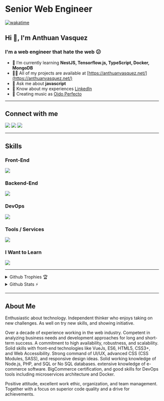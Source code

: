 # Senior Web Engineer

[![wakatime](https://wakatime.com/badge/user/64dcd9f5-b76b-4def-8fea-8020ebac03de.svg)](https://wakatime.com/@64dcd9f5-b76b-4def-8fea-8020ebac03de)

## Hi 👋, I'm Anthuan Vasquez
### I'm a web engineer that hate the web 😕

- 🌱 I’m currently learning **NestJS, Tensorflow.js, TypeScript, Docker, MongoDB**
- 👨‍💻 All of my projects are available at [https://anthuanvasquez.net/](https://anthuanvasquez.net/)
- 💬 Ask me about **javascript**
- 📄 Know about my experiences [LinkedIn](https://www.linkedin.com/in/anthuanvasquez/)
- 🎹 Creating music as [Oido Perfecto](https://oidoperfecto.net/)

<hr />

## Connect with me

<p align="left">
<a href="https://codepen.io/oidoperfecto" target="blank"><img src="https://skillicons.dev/icons?i=codepen" /></a>
<a href="https://linkedin.com/in/anthuanvasquez" target="blank"><img src="https://skillicons.dev/icons?i=linkedin" /></a>
<a href="https://stackoverflow.com/users/1639771" target="blank"><img src="https://skillicons.dev/icons?i=stackoverflow" /></a>
</p>

<hr />

## Skills

### Front-End

<p align="lef">
  <a href="https://en.wikipedia.org/wiki/Frontend_and_backend">
    <img src="https://skillicons.dev/icons?i=bootstrap,css,sass,html,javascript,vue,webpack,wordpress,jquery" />
  </a>
</p>

### Backend-End

<p align="lef">
  <a href="https://en.wikipedia.org/wiki/Frontend_and_backend">
    <img src="https://skillicons.dev/icons?i=express,graphql,laravel,mongodb,mysql,nodejs,nuxtjs,php" />
  </a>
</p>

### DevOps

<p align="lef">
  <a href="https://en.wikipedia.org/wiki/DevOps">
    <img src="https://skillicons.dev/icons?i=bash,docker,git,linux,cloudflare,nginx" />
  </a>
</p>

### Tools / Services

<p align="lef">
  <a href="https://code.visualstudio.com/">
    <img src="https://skillicons.dev/icons?i=github,vscode,ps" />
  </a>
</p>

### I Want to Learn

<p align="lef">
  <a href="https://nestjs.com/">
    <img src="https://skillicons.dev/icons?i=nestjs,typescript,tensorflow" />
  </a>
</p>


<hr />

<details>
  <summary>Github Trophies 🏆</summary>
  <p>&nbsp;</p>
  <p align="left"> <a href="https://github.com/ryo-ma/github-profile-trophy"><img src="https://github-profile-trophy.vercel.app/?username=anthuanvasquez&theme=tokyonight&no-frame=false&no-bg=false&margin-w=4" alt="anthuanvasquez" /></a> </p>
</details>

<details>
  <summary>Github Stats ⚡</summary>
  <p>&nbsp;</p>
  <p><img src="https://github-readme-stats.vercel.app/api/top-langs?username=anthuanvasquez&show_icons=true&locale=en&layout=compact&theme=tokyonight&include_all_commits=true&count_private=true" alt="anthuanvasquez" /</p>

  <p><img src="https://github-readme-stats.vercel.app/api?username=anthuanvasquez&show_icons=true&locale=en&theme=tokyonight&include_all_commits=true&count_private=true" alt="anthuanvasquez" /></p>

  <p><img src="https://github-readme-streak-stats.herokuapp.com/?user=anthuanvasquez&theme=tokyonight" alt="anthuanvasquez" /></p>
</details>

<hr />

## About Me
Enthusiastic about technology. Independent thinker who enjoys taking on new challenges. As well on try new skills, and showing initiative.

Over a decade of experience working in the web industry. Competent in analyzing business needs and development approaches for long and short-term success. A commitment to high availability, robustness, and scalability. Solid skills with front-end technologies like VueJs, ES6, HTML5, CSS3+, and Web Accessibility. Strong command of UI/UX, advanced CSS (CSS Modules, SASS), and responsive design ideas. Solid working knowledge of Node.js, PHP, and SQL or No SQL databases. extensive knowledge of e-commerce software. BigCommerce certification, and good skills for DevOps tools including microservices architecture and Docker.

Positive attitude, excellent work ethic, organization, and team management. Together with a focus on superior code quality and a drive for achievements.
